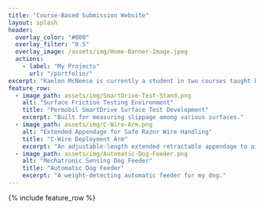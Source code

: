 ```yaml
---
title: "Course-Based Submission Website"
layout: splash
header:
  overlay_color: "#000"
  overlay_filter: "0.5"
  overlay_image: /assets/img/Home-Banner-Image.jpeg
  actions:
    - label: "My Projects"
      url: "/portfolio/"
excerpt: "Kaelon McNeece is currently a student in two courses taught by Dr. David Florian: Rapid Prototyping alongside Additive and Polymer-based Manufacturing. This website is to serve as both a portfolio and submission site for projects and associated work completed within the latter class."
feature_row:
  - image_path: assets/img/SmartDrive-Test-Stand.png
    alt: "Surface Friction Testing Environment"
    title: "Permobil SmartDrive Surface Test Development"
    excerpt: "Built for measuring slippage among various surfaces."
  - image_path: assets/img/C-Wire-Arm.png
    alt: "Extended Appendage for Safe Razor Wire Handling"
    title: "C-Wire Deployment Arm"
    excerpt: "An adjustable-length extended retractable appendage to aid the U.S. Army in Concertina wire deployment."
  - image_path: assets/img/Automatic-Dog-Feeder.png
    alt: "Mechatronic Sensing Dog Feeder"
    title: "Automatic Dog Feeder"
    excerpt: "A weight-detecting automatic feeder for my dog."
---
```


{% include feature_row %}

